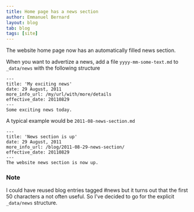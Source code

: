 ```yaml
---
title: Home page has a news section
author: Emmanuel Bernard
layout: blog
tab: blog
tags: [site]
---
```

The website home page now has an automatically filled news section.

When you want to advertize a news, add a file `yyyy-mm-some-text.md` to `_data/news` with the following structure

    ---
    title: 'My exciting news'
    date: 29 August, 2011
    more_info_url: /my/url/with/more/details
    effective_date: 20110829
    ---
    Some exciting news today.

A typical example would be `2011-08-news-section.md`

    ---
    title: 'News section is up'
    date: 29 August, 2011
    more_info_url: /blog/2011-08-29-news-section/
    effective_date: 20110829
    ---
    The website news section is now up.

### Note

I could have reused blog entries tagged #news but it turns out that the first 50 characters a
not often useful. So I've decided to go for the explicit `_data/news` structure.